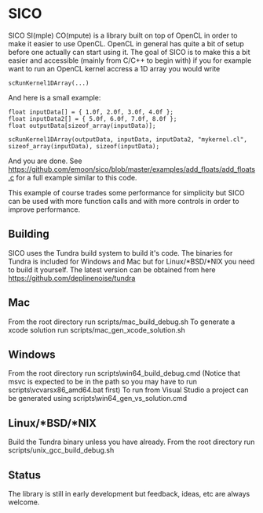 SICO
=============

SICO SI(mple) CO(mpute) is a library built on top of OpenCL in order to make it easier to use OpenCL. OpenCL in general has quite a bit of setup before one actually can start using it. The goal of SICO is to make this a bit easier and accessible (mainly from C/C++ to begin with) if you for example want to run an OpenCL kernel accress a 1D array you would write

```
scRunKernel1DArray(...)
```  
  
And here is a small example:

```
float inputData[] = { 1.0f, 2.0f, 3.0f, 4.0f };
float inputData2[] = { 5.0f, 6.0f, 7.0f, 8.0f };
float outputData[sizeof_array(inputData)];

scRunKernel1DArray(outputData, inputData, inputData2, "mykernel.cl", sizeof_array(inputData), sizeof(inputData);
```

And you are done. See https://github.com/emoon/sico/blob/master/examples/add_floats/add_floats.c for a full example similar to this code.

This example of course trades some performance for simplicity but SICO can be used with more function calls and with more controls in order to improve performance.

Building
--------

SICO uses the Tundra build system to build it's code. The binaries for Tundra is included for Windows and Mac but for Linux/*BSD/*NIX you need to build it yourself. The latest version can be obtained from here https://github.com/deplinenoise/tundra


Mac
---

From the root directory run scripts/mac_build_debug.sh
To generate a xcode solution run scripts/mac_gen_xcode_solution.sh


Windows
-------

From the root directory run scripts\win64_build_debug.cmd (Notice that msvc is expected to be in the path so you may have to run scripts\vcvarsx86_amd64.bat first)
To run from Visual Studio a project can be generated using scripts\win64_gen_vs_solution.cmd


Linux/*BSD/*NIX
---------------

Build the Tundra binary unless you have already.
From the root directory run scripts/unix_gcc_build_debug.sh


Status
------

The library is still in early development but feedback, ideas, etc are always welcome.

